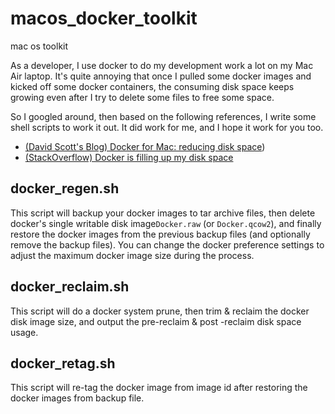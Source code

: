 # macos_docker_toolkit
mac os toolkit

As a developer, I use docker to do my development work a lot on my Mac Air laptop. It's quite annoying that once I pulled some docker images and kicked  off some docker containers, the consuming  disk space keeps growing even after I try to  delete some files to free some space.

So I googled around, then based on the following references, I write some shell scripts to work it out. It did work for me,  and I hope it work for you too.
- [(David Scott's Blog)  Docker for Mac: reducing disk space](https://djs55.github.io/jekyll/update/2017/11/27/docker-for-mac-disk-space.html))
- [(StackOverflow)  Docker is filling up my disk space](https://stackoverflow.com/questions/39878939/docker-is-filling-up-my-disk-space)

## **docker_regen.sh**
This script will backup your docker images to tar archive files, then delete docker's single writable disk image`Docker.raw` (or `Docker.qcow2`), and finally restore the docker images from the previous backup files (and optionally remove the backup files). 
You can change the docker preference settings to adjust the maximum docker image size during the process.

## **docker_reclaim.sh**
This script will do a docker system prune,  then trim & reclaim the docker disk image size,  and output the pre-reclaim & post -reclaim disk space usage.

## **docker_retag.sh**
This script will re-tag the docker image from image id after restoring the docker images from backup file.
